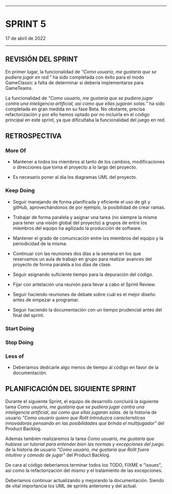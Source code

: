 ---

# SPRINT 5

17 de abril de 2022
***

## REVISIÓN DEL SPRINT

En primer lugar, la funcionalidad de _“Como usuario, me gustaría que se pudiera jugar en red.”_ ha sido completada con éxito para el modo GameClassic a falta de determinar si debería implementarse para GameTeams.

La funcionalidad de _“Como usuario, me gustaría que se pudiera jugar contra una inteligencia artificial, así como que ellas jugaran solas.”_ ha sido completada en gran medida en su fase Beta. No obstante, precisa refactorización y por ello hemos optado por no incluirla en el código principal en este sprint, ya que dificultaba la funcionalidad del juego en red.

## RETROSPECTIVA

### More Of

-   Mantener a todos los miembros al tanto de los cambios,
    modificaciones o direcciones que toma el proyecto a lo largo del
    proyecto.

-   Es necesario poner al día los diagramas UML del proyecto.

### Keep Doing

-   Seguir manejando de forma planificada y eficiente el uso de git y gitHub, aprovechándonos de por ejemplo, la posibilidad de crear ramas.

-   Trabajar de forma paralela y asignar una tarea (no siempre la misma
    para tener una visión global del proyecto) a grupos de entre los
    miembros del equipo ha agilizado la producción de software.

-   Mantener el grado de comunicación entre los miembros del equipo y la periodicidad de la misma.

-   Continuar con las reuniones dos días a la semana en los que reservamos un aula de trabajo en grupo para realizar avances del proyecto de forma paralela a los días de clase.

-    Seguir asignando suficiente tiempo para la depuración del código.

-    Fijar con antelación una reunión para llevar a cabo el Sprint Review.

-    Seguir haciendo reuniones de debate sobre cuál es el mejor diseño antes de empezar a programar.

-    Seguir haciendo la documentación con un tiempo prudencial antes del final del sprint.


### Start Doing

### Stop Doing

### Less of

-   Deberíamos dedicarle algo menos de tiempo al código en favor de la documentación.

## PLANIFICACIÓN DEL SIGUIENTE SPRINT

Durante el siguiente Sprint, el equipo de desarrollo concluirá la
siguiente tarea *Como usuario, me gustaría que se pudiera jugar contra una inteligencia artificial, así como que ellas jugaran solas.* de la historia de usuario _"Como usuario quiero que Rolit introduzca características innovadoras pensando en las posibilidades que brinda el multijugador"_ del Product Backlog.

Además también realizaremos la tarea *Como usuario, me gustaría que hubiese un tutorial para entender bien las normas y excepciones del juego.* de la historia de usuario _"Como usuario, me gustaría que Rolit fuera intuitivo y cómodo de jugar"_  del Product Backlog.

De cara al código deberíamos terminar todos los TODO, FIXME e "issues", así como la refactorización del mismo y el tratamiento de las excepciones.

Deberíamos continuar actualizando y mejorando la documentación. Siendo de vital importancia los UML de sprints anteriores y del actual.
